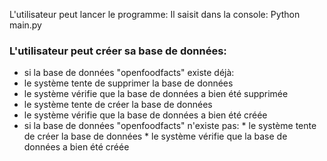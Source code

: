 L'utilisateur peut lancer le programme:
Il saisit dans la console: Python main.py

### L'utilisateur peut créer sa base de données:
* si la base de données "openfoodfacts" existe déjà:
* le système tente de supprimer la base de données
* le système vérifie que la base de données a bien été supprimée
* le système tente de créer la base de données
* le système vérifie que la base de données a bien été créée
* si la base de données "openfoodfacts" n'existe pas:
        * le système tente de créer la base de données
            * le système vérifie que la base de données a bien été créée
